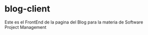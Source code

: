# blog-client
Este es el FrontEnd de la pagina del Blog para la materia de Software Project Management
